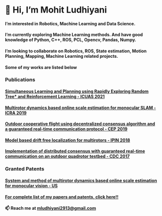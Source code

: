 # 👋 Hi, I’m Mohit Ludhiyani
####  I’m interested in Robotics, Machine Learning and Data Science.
####  I’m currently exploring Machine Learning methods. And have good knowledge of Python, C++, ROS, PCL, Opencv, Pandas, Numpy.
####  I’m looking to collaborate on Robotics, ROS, State estimation, Motion Planning, Mapping, Machine Learning related projects.
#### Some of my works are listed below
### Publications
#### [Simultaneous Learning and Planning using Rapidly Exploring Random Tree* and Reinforcement Learning - ICUAS 2021](https://ieeexplore.ieee.org/abstract/document/9476861)
#### [Multirotor dynamics based online scale estimation for monocular SLAM - ICRA 2019](https://ieeexplore.ieee.org/abstract/document/8794372)
#### [Outdoor cooperative flight using decentralized consensus algorithm and a guaranteed real-time communication protocol - CEP 2019 ](https://www.sciencedirect.com/science/article/abs/pii/S0967066118303757)
#### [Model based drift free localization for multirotors - IPIN 2018](https://ieeexplore.ieee.org/abstract/document/8533699)
#### [Implementation of distributed consensus with guaranteed real-time communication on an outdoor quadrotor testbed - CDC 2017](https://scholar.google.co.in/citations?view_op=view_citation&hl=en&user=OLtpB0sAAAAJ&citation_for_view=OLtpB0sAAAAJ:u5HHmVD_uO8C)

### Granted Patents
#### [System and method of multirotor dynamics based online scale estimation for monocular vision - US](https://patents.google.com/patent/US10748299B2/en)

#### [For complete list of my papers and patents, click here!!](https://scholar.google.co.in/citations?view_op=list_works&hl=en&hl=en&user=OLtpB0sAAAAJ)

#### 📫 Reach me at mludhiyani2913@gmail.com
<!---
mohit-ludhiyani/mohit-ludhiyani is a ✨ special ✨ repository because its `README.md` (this file) appears on your GitHub profile.
You can click the Preview link to take a look at your changes.
--->
